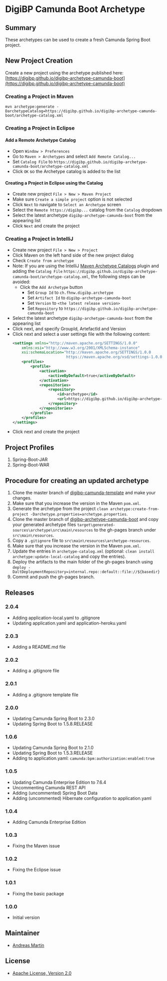 # DigiBP Camunda Boot Archetype

## Summary
These archetypes can be used to create a fresh Camunda Spring Boot project.

## New Project Creation
Create a new project using the archetype published here: [https://digibp.github.io/digibp-archetype-camunda-boot](https://digibp.github.io/digibp-archetype-camunda-boot)

### Creating a Project in Maven
```text
mvn archetype:generate -DarchetypeCatalog=https://digibp.github.io/digibp-archetype-camunda-boot/archetype-catalog.xml
```

### Creating a Project in Eclipse

#### Add a Remote Archetype Catalog 
- Open `Window > Preferences`
- Go to `Maven > Archetypes` and select `Add Remote Catalog...`
- Set `Catalog File` to `https://digibp.github.io/digibp-archetype-camunda-boot/archetype-catalog.xml`
- Click `OK` so the Archetype catalog is added to the list

#### Creating a Project in Eclipse using the Catalog
- Create new project `File > New > Maven Project`
- Make sure `Create a simple project` option is not selected
- Click `Next` to navigate to `Select an Archetype` screen
- Select the `Remote https://digibp...` catalog from the `Catalog` dropdown 
- Select the latest archetype `digibp-archetype-camunda-boot` from the appearing list
- Click `Next` and create the project

### Creating a Project in IntelliJ
- Create new project `File > New > Project`
- Click Maven on the left hand side of the new project dialog
- Check `Create from archetype`
- Note: If you are using the IntelliJ [Maven Archetype Catalogs](https://plugins.jetbrains.com/plugin/7965-maven-archetype-catalogs) plugin and adding the `Catalog File` `https://digibp.github.io/digibp-archetype-camunda-boot/archetype-catalog.xml`, the following steps can be avoided: 
    - Click the `Add Archetype` button
        - Set `Group Id` to `ch.fhnw.digibp.archetype`
        - Set `Artifact Id` to `digibp-archetype-camunda-boot`
        - Set `Version` to `<the latest release version>`
        - Set `Repository` to `https://digibp.github.io/digibp-archetype-camunda-boot`
- Select the latest archetype `digibp-archetype-camunda-boot` from the appearing list
- Click next, and specify GroupId, ArtefactId and Version
- Click next and select a user settings file with the following content:
    ```xml
    <settings xmlns="http://maven.apache.org/SETTINGS/1.0.0"
        xmlns:xsi="http://www.w3.org/2001/XMLSchema-instance"
        xsi:schemaLocation="http://maven.apache.org/SETTINGS/1.0.0
                            https://maven.apache.org/xsd/settings-1.0.0.xsd">
        <profiles>
            <profile>
                <activation>
                    <activeByDefault>true</activeByDefault>
                </activation>
                <repositories>
                    <repository>
                        <id>archetype</id>
                        <url>https://digibp.github.io/digibp-archetype-camunda-boot</url>
                    </repository>
                </repositories>
            </profile>
        </profiles>
    </settings>
    ```
 - Click next and create the project

## Project Profiles
1. Spring-Boot-JAR
2. Spring-Boot-WAR

## Procedure for creating an updated archetype
1. Clone the master branch of [digibp-camunda-template](https://github.com/DigiBP/digibp-camunda-template) and make your changes.
2. Make sure that you increase the version in the Maven `pom.xml`.
3. Generate the archetype from the project `clean archetype:create-from-project -Darchetype.properties=archetype.properties`.
4. Clone the master branch of [digibp-archetype-camunda-boot](https://github.com/DigiBP/digibp-archetype-camunda-boot) and copy your generated archetype files `target\generated-sources\archetype\src\main\resources` to the gh-pages branch under `src\main\resources`. 
5. Copy a `.gitignore` file to `src\main\resources\archetype-resources`.
6. Make sure that you increase the version in the Maven `pom.xml`.
7. Update the entries in `archetype-catalog.xml` (optional: `clean install archetype:update-local-catalog` and copy the entries).
8. Deploy the artifacts to the main folder of the gh-pages branch using `deploy -DaltDeploymentRepository=internal.repo::default::file://${basedir}`
9. Commit and push the gh-pages branch.

## Releases

### 2.0.4
- Adding application-local.yaml to .gitignore
- Updating application.yaml and application-heroku.yaml

### 2.0.3
- Adding a README.md file

### 2.0.2
- Adding a .gitignore file

### 2.0.1
- Adding a .gitignore template file

### 2.0.0
- Updating Camunda Spring Boot to 2.3.0
- Updating Spring Boot to 1.5.8.RELEASE

### 1.0.6

- Updating Camunda Spring Boot to 2.1.0
- Updating Spring Boot to 1.5.3.RELEASE
- Adding to application.yaml: `camunda:bpm:authorization:enabled:true`

### 1.0.5

- Updating Camunda Enterprise Edition to 7.6.4
- Uncommenting Camunda REST API
- Adding (uncommented) Spring Boot Data
- Adding (uncommented) Hibernate configuration to application.yaml

### 1.0.4

- Adding Camunda Enterprise Edition

### 1.0.3

- Fixing the Maven issue

### 1.0.2

- Fixing the Eclipse issue

### 1.0.1

- Fixing the basic package

### 1.0.0

- Initial version

## Maintainer
- [Andreas Martin](https://github.com/andreasmartin)

## License

- [Apache License, Version 2.0](https://github.com/DigiBP/digibp-archetype-camunda-boot/blob/master/LICENSE)
